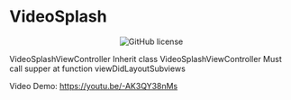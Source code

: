 # VideoSplash

<p align="center">
<img src="https://raw.githubusercontent.com/hoangtam101/TreeView/master/tree.gif"
alt="GitHub license"/>

VideoSplashViewController
Inherit class VideoSplashViewController
Must call supper at function viewDidLayoutSubviews

Video Demo: https://youtu.be/-AK3QY38nMs
